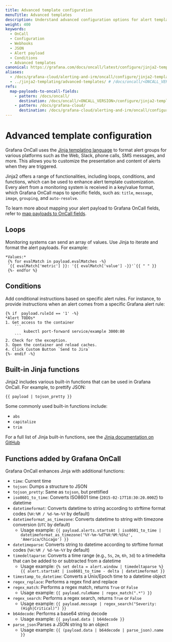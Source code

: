 ```yaml
---
title: Advanced template configuration
menuTitle: Advanced templates
description: Understand advanced configuration options for alert templates in OnCall.
weight: 400
keywords:
  - OnCall
  - Configuration
  - Webhooks
  - JSON
  - Alert payload
  - Conditions
  - Advanced templates
canonical: https://grafana.com/docs/oncall/latest/configure/jinja2-templating/advanced-templates/
aliases:
  - /docs/grafana-cloud/alerting-and-irm/oncall/configure/jinja2-templating/advanced-templates/
  - ../jinja2-templating/advanced-templates/ # /docs/oncall/<ONCALL_VERSION>/jinja2-templating/advanced-templates/
refs:
  map-payloads-to-oncall-fields:
    - pattern: /docs/oncall/
      destination: /docs/oncall/<ONCALL_VERSION>/configure/jinja2-templating/#map-payloads-to-oncall-fields
    - pattern: /docs/grafana-cloud/
      destination: /docs/grafana-cloud/alerting-and-irm/oncall/configure/jinja2-templating/#map-payloads-to-oncall-fields
---
```


# Advanced template configuration

Grafana OnCall uses the [Jinja templating language](http://jinja.pocoo.org/docs/2.10/) to
format alert groups for various platforms such as the Web, Slack, phone calls, SMS messages, and more.
This allows you to customize the presentation and content of alerts when they are triggered.

Jinja2 offers a range of functionalities, including loops, conditions, and functions, which can be used to enhance alert template customization.
Every alert from a monitoring system is received in a key/value format, which Grafana OnCall maps to specific fields, such as:
`title`, `message`, `image`, `grouping`, and `auto-resolve`.

To learn more about mapping your alert payload to Grafana OnCall fields, refer to [map payloads to  OnCall fields](ref:map-payloads-to-oncall-fields).

## Loops

Monitoring systems can send an array of values. Use Jinja to iterate and format the alert payloads. For example:

```.jinja2
*Values:*
 {% for evalMatch in payload.evalMatches -%}
 `{{ evalMatch['metric'] }}: '{{ evalMatch['value'] -}}'`{{ " " }}
 {%- endfor %}
```

## Conditions

Add conditional instructions based on specific alert rules. For instance, to provide instructions when an alert comes from a specific Grafana alert rule:

````jinja2
{% if  payload.ruleId == '1' -%}
*Alert TODOs*
1. Get access to the container
    ```
        kubectl port-forward service/example 3000:80
    ```
2. Check for the exception.
3. Open the container and reload caches.
4. Click Custom Button `Send to Jira`
{%- endif -%}
````

## Built-in Jinja functions

Jinja2 includes various built-in functions that can be used in Grafana OnCall. For example, to prettify JSON:

```.jinja2
{{ payload | tojson_pretty }}
```

Some commonly used built-in functions include:

- `abs`
- `capitalize`
- `trim`

For a full list of Jinja built-in functions, see the
[Jinja documentation on GitHub](https://github.com/pallets/jinja/blob/3915eb5c2a7e2e4d49ebdf0ecb167ea9c21c60b2/src/jinja2/filters.py#L1307)

## Functions added by Grafana OnCall

Grafana OnCall enhances Jinja with additional functions:

- `time`: Current time
- `tojson`: Dumps a structure to JSON
- `tojson_pretty`: Same as `tojson`, but prettified
- `iso8601_to_time`: Converts ISO8601 time (`2015-02-17T18:30:20.000Z`) to datetime
- `datetimeformat`: Converts datetime to string according to strftime format codes (`%H:%M / %d-%m-%Y` by default)
- `datetimeformat_as_timezone`: Converts datetime to string with timezone conversion (`UTC` by default)
  - Usage example: `{{ payload.alerts.startsAt | iso8601_to_time | datetimeformat_as_timezone('%Y-%m-%dT%H:%M:%S%z', 'America/Chicago') }}`
- `datetimeparse`: Converts string to datetime according to strftime format codes (`%H:%M / %d-%m-%Y` by default)
- `timedeltaparse`: Converts a time range (e.g., `5s`, `2m`, `6h`, `3d`) to a timedelta that can be added to or subtracted from a datetime
  - Usage example: `{% set delta = alert.window | timedeltaparse %}{{ alert.startsAt | iso8601_to_time - delta | datetimeformat }}`
- `timestamp_to_datetime`: Converts a Unix/Epoch time to a datetime object
- `regex_replace`: Performs a regex find and replace
- `regex_match`: Performs a regex match, returns `True` or `False`
  - Usage example: `{{ payload.ruleName | regex_match(".*") }}`
- `regex_search`: Performs a regex search, returns `True` or `False`
  - Usage example: `{{ payload.message | regex_search("Severity: (High|Critical)") }}`
- `b64decode`: Performs a base64 string decode
  - Usage example: `{{ payload.data | b64decode }}`
- `parse_json`:Parses a JSON string to an object
  - Usage example: `{{ (payload.data | b64decode | parse_json).name }}`
